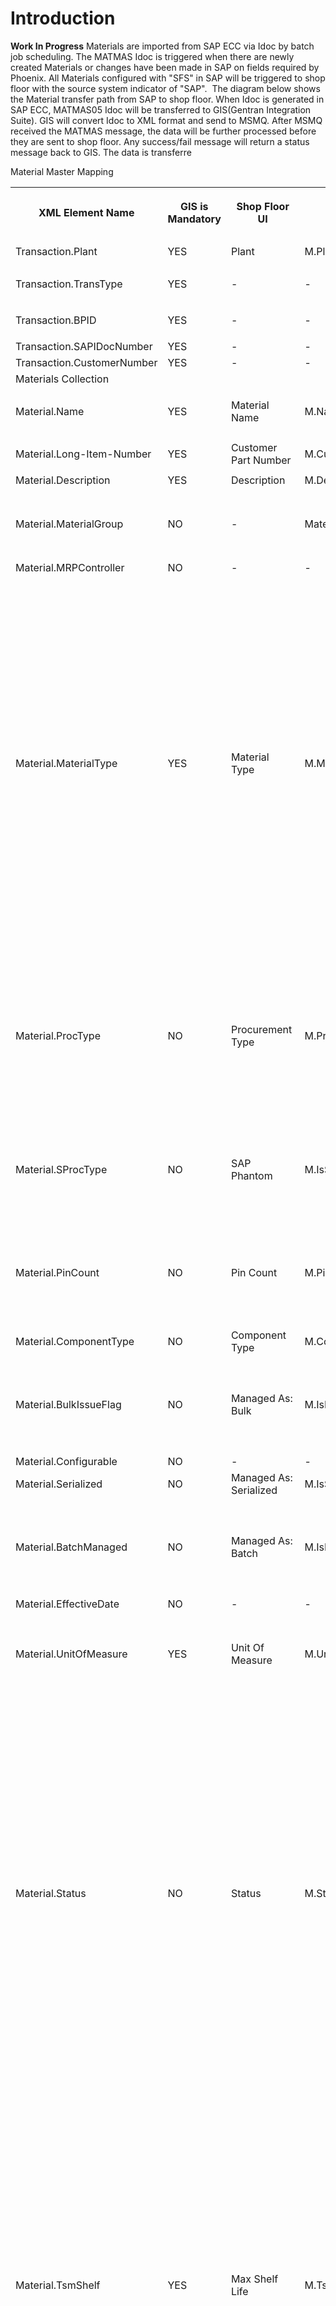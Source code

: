 # Introduction

**Work In Progress** 
Materials are imported from SAP ECC via Idoc by batch job scheduling. The MATMAS Idoc is triggered when there are newly created Materials or changes have been made in SAP on fields required by Phoenix. All Materials configured with "SFS" in SAP will be triggered to shop floor with the source system indicator of "SAP". 
The diagram below shows the Material transfer path from SAP to shop floor. When Idoc is generated in SAP ECC, MATMAS05 Idoc will be transferred to GIS(Gentran Integration Suite). GIS will convert Idoc to XML format and send to MSMQ. After MSMQ received the MATMAS message, the data will be further processed before they are sent to shop floor. Any success/fail message will return a status message back to GIS. The data is transferre



Material Master Mapping
<table className="confluenceTable">
  <tbody>
    <tr>
      <th className="confluenceTh">
        <p>XML Element Name</p>
      </th>
      <th className="confluenceTh">
        <p>GIS is Mandatory</p>
      </th>
      <th colSpan={1} className="confluenceTh">
        <p>Shop Floor UI</p>
      </th>
      <th colSpan={1} className="confluenceTh">
        <p>Shop Floor Database</p>
      </th>
      <th colSpan={1} className="confluenceTh">
        Mapping
      </th>
      <th colSpan={1} className="confluenceTh">
        Overwritten
      </th>
    </tr>
    <tr>
      <td className="confluenceTd">Transaction.Plant</td>
      <td className="confluenceTd">YES</td>
      <td colSpan={1} className="confluenceTd">
        Plant
      </td>
      <td colSpan={1} className="confluenceTd">
        M.PlantCode
      </td>
      <td colSpan={1} className="confluenceTd">
        <span>First time send from SAP (New) - Create. </span>
        <br />
        <span>Use as Primary Key to update existing Material</span>
      </td>
      <td colSpan={1} className="confluenceTd">
        NO
      </td>
    </tr>
    <tr>
      <td colSpan={1} className="confluenceTd">
        <p>Transaction.TransType</p>
      </td>
      <td colSpan={1} className="confluenceTd">
        YES
      </td>
      <td colSpan={1} className="confluenceTd">
        -
      </td>
      <td colSpan={1} className="confluenceTd">
        -
      </td>
      <td colSpan={1} className="confluenceTd">
        No Mapping. Value for this field "MatMas"
      </td>
      <td colSpan={1} className="confluenceTd">
        -
      </td>
    </tr>
    <tr>
      <td colSpan={1} className="confluenceTd">
        <p>Transaction.BPID</p>
      </td>
      <td colSpan={1} className="confluenceTd">
        <span>YES</span>
      </td>
      <td colSpan={1} className="confluenceTd">
        -
      </td>
      <td colSpan={1} className="confluenceTd">
        -
      </td>
      <td colSpan={1} className="confluenceTd">
        No Mapping. Used in Signaling Errors.
      </td>
      <td colSpan={1} className="confluenceTd">
        -
      </td>
    </tr>
    <tr>
      <td colSpan={1} className="confluenceTd">
        Transaction.SAPIDocNumber
      </td>
      <td colSpan={1} className="confluenceTd">
        <span>YES</span>
      </td>
      <td colSpan={1} className="confluenceTd">
        -
      </td>
      <td colSpan={1} className="confluenceTd">
        -
      </td>
      <td colSpan={1} className="confluenceTd">
        No Mapping. Used in Debugging
      </td>
      <td colSpan={1} className="confluenceTd">
        -
      </td>
    </tr>
    <tr>
      <td colSpan={1} className="confluenceTd">
        Transaction.CustomerNumber
      </td>
      <td colSpan={1} className="confluenceTd">
        YES
      </td>
      <td colSpan={1} className="confluenceTd">
        -
      </td>
      <td colSpan={1} className="confluenceTd">
        -
      </td>
      <td colSpan={1} className="confluenceTd">
        -
      </td>
      <td colSpan={1} className="confluenceTd">
        -
      </td>
    </tr>
    <tr>
      <td className="highlight confluenceTd" colSpan={6}>
        Materials Collection
      </td>
    </tr>
    <tr>
      <td colSpan={1} className="confluenceTd">
        Material.Name
      </td>
      <td colSpan={1} className="confluenceTd">
        <span>YES</span>
      </td>
      <td colSpan={1} className="confluenceTd">
        Material Name
      </td>
      <td colSpan={1} className="confluenceTd">
        M.Name
      </td>
      <td colSpan={1} className="confluenceTd">
        <p>
          First time send from SAP (New) - Create. <br />
          <span style={{ backgroundColor: "transparent", fontSize: "10.0pt" }}>
            Use as Primary Key to update existing Material
          </span>
        </p>
      </td>
      <td colSpan={1} className="confluenceTd">
        NO
      </td>
    </tr>
    <tr>
      <td colSpan={1} className="confluenceTd">
        <p>Material.Long-Item-Number</p>
      </td>
      <td colSpan={1} className="confluenceTd">
        <span>YES</span>
      </td>
      <td colSpan={1} className="confluenceTd">
        Customer Part Number
      </td>
      <td colSpan={1} className="confluenceTd">
        M.CustomerName
      </td>
      <td colSpan={1} className="confluenceTd">
        Direct Match
      </td>
      <td colSpan={1} className="confluenceTd">
        YES
      </td>
    </tr>
    <tr>
      <td colSpan={1} className="confluenceTd">
        Material.Description
      </td>
      <td colSpan={1} className="confluenceTd">
        <span>YES</span>
      </td>
      <td colSpan={1} className="confluenceTd">
        Description
      </td>
      <td colSpan={1} className="confluenceTd">
        M.Description
      </td>
      <td colSpan={1} className="confluenceTd">
        Direct Match
      </td>
      <td colSpan={1} className="confluenceTd">
        YES
      </td>
    </tr>
    <tr>
      <td colSpan={1} className="confluenceTd">
        Material.MaterialGroup
      </td>
      <td colSpan={1} className="confluenceTd">
        NO
      </td>
      <td colSpan={1} className="confluenceTd">
        -
      </td>
      <td colSpan={1} className="confluenceTd">
        MaterialGroup.MaterialGroupAlias
      </td>
      <td colSpan={1} className="confluenceTd">
        <p>Optional: Variant Code provide from SAP can be blank for JGP</p>
        <p>This field can be blank</p>
      </td>
      <td colSpan={1} className="confluenceTd">
        YES
      </td>
    </tr>
    <tr>
      <td colSpan={1} className="confluenceTd">
        <span>Material.MRPController</span>
      </td>
      <td colSpan={1} className="confluenceTd">
        <span>NO</span>
      </td>
      <td colSpan={1} className="confluenceTd">
        -
      </td>
      <td colSpan={1} className="confluenceTd">
        -
      </td>
      <td colSpan={1} className="confluenceTd">
        -
      </td>
      <td colSpan={1} className="confluenceTd">
        -
      </td>
    </tr>
    <tr>
      <td colSpan={1} className="confluenceTd">
        <span>Material.MaterialType</span>
      </td>
      <td colSpan={1} className="confluenceTd">
        <span>YES</span>
      </td>
      <td colSpan={1} className="confluenceTd">
        Material Type
      </td>
      <td colSpan={1} className="confluenceTd">
        M.MaterialType
      </td>
      <td colSpan={1} className="confluenceTd">
        <p>
          Shop Floor will only match these 7 types. Other types will put under
          "Others"
        </p>
        <div className="table-wrap">
          <table className="confluenceTable">
            <tbody>
              <tr>
                <td className="confluenceTd">
                  <p>FERT</p>
                </td>
                <td className="confluenceTd">
                  <p>Assemblies (FERT)</p>
                </td>
              </tr>
              <tr>
                <td className="confluenceTd">
                  <p>HALB</p>
                </td>
                <td className="confluenceTd">
                  <p>Sub-Assemblies (HALB)</p>
                </td>
              </tr>
              <tr>
                <td className="confluenceTd">
                  <p>ZROH</p>
                </td>
                <td className="confluenceTd">
                  <p>Components (ZROH)</p>
                </td>
              </tr>
              <tr>
                <td className="confluenceTd">
                  <p>ZPRP</p>
                </td>
                <td className="confluenceTd">
                  <p>Prep Parts (ZPRP)</p>
                </td>
              </tr>
              <tr>
                <td className="confluenceTd">
                  <p>ZRMA</p>
                </td>
                <td className="confluenceTd">
                  <p>RMA Parts (ZRMA)</p>
                </td>
              </tr>
              <tr>
                <td className="confluenceTd">
                  <p>ZVRP</p>
                </td>
                <td className="confluenceTd">
                  <p>Packaging Parts (ZVRP)</p>
                </td>
              </tr>
              <tr>
                <td className="confluenceTd">
                  <p>HIBE</p>
                </td>
                <td className="confluenceTd">
                  <p>MRO (HIBE)</p>
                </td>
              </tr>
              <tr>
                <td className="confluenceTd">
                  <p>Other material Type</p>
                </td>
                <td className="confluenceTd">
                  <p>Others</p>
                </td>
              </tr>
            </tbody>
          </table>
        </div>
      </td>
      <td colSpan={1} className="confluenceTd">
        YES
      </td>
    </tr>
    <tr>
      <td colSpan={1} className="confluenceTd">
        <span>Material.ProcType</span>
      </td>
      <td colSpan={1} className="confluenceTd">
        <span>NO</span>
      </td>
      <td colSpan={1} className="confluenceTd">
        Procurement Type
      </td>
      <td colSpan={1} className="confluenceTd">
        M.ProcType
      </td>
      <td colSpan={1} className="confluenceTd">
        <div className="table-wrap">
          <table className="confluenceTable">
            <tbody>
              <tr>
                <td className="confluenceTd">
                  <p>E</p>
                </td>
                <td className="confluenceTd">
                  <p>In House Production(Build)</p>
                </td>
              </tr>
              <tr>
                <td className="confluenceTd">
                  <p>F</p>
                </td>
                <td className="confluenceTd">
                  <p>External Procurement (Buy)</p>
                </td>
              </tr>
              <tr>
                <td className="confluenceTd">
                  <p>X</p>
                </td>
                <td className="confluenceTd">
                  <p>Both Procurement Types (Build/Buy)</p>
                </td>
              </tr>
              <tr>
                <td className="confluenceTd">
                  <p>
                    <blank />
                  </p>
                </td>
                <td className="confluenceTd">
                  <p>UNKNOWN</p>
                </td>
              </tr>
            </tbody>
          </table>
        </div>
      </td>
      <td colSpan={1} className="confluenceTd">
        YES
      </td>
    </tr>
    <tr>
      <td colSpan={1} className="confluenceTd">
        <span>Material.SProcType</span>
      </td>
      <td colSpan={1} className="confluenceTd">
        <span>NO</span>
      </td>
      <td colSpan={1} className="confluenceTd">
        SAP Phantom
      </td>
      <td colSpan={1} className="confluenceTd">
        M.IsSAPPhantom
      </td>
      <td colSpan={1} className="confluenceTd">
        <div className="table-wrap">
          <table className="confluenceTable">
            <tbody>
              <tr>
                <td className="confluenceTd">
                  <p>50</p>
                </td>
                <td className="confluenceTd">
                  <p>TRUE</p>
                </td>
              </tr>
              <tr>
                <td className="confluenceTd">
                  <p>Value other than 50</p>
                </td>
                <td className="confluenceTd">
                  <p>FALSE</p>
                </td>
              </tr>
            </tbody>
          </table>
        </div>
      </td>
      <td colSpan={1} className="confluenceTd">
        YES
      </td>
    </tr>
    <tr>
      <td colSpan={1} className="confluenceTd">
        <span>Material.PinCount</span>
      </td>
      <td colSpan={1} className="confluenceTd">
        <span>NO</span>
      </td>
      <td colSpan={1} className="confluenceTd">
        Pin Count
      </td>
      <td colSpan={1} className="confluenceTd">
        M.PinCount
      </td>
      <td colSpan={1} className="confluenceTd">
        <p>Direct Match.</p>
        <p>
          Default As "0" for{" "}
          <blank>
            , "0" During DPMO Calculation, system will have to convert to 1.
            <br />
            In GIS, Pin Count is converted to Integer. "divided by 1000". So
            Shop Floor will just need to direct get the value.
          </blank>
        </p>
      </td>
      <td colSpan={1} className="confluenceTd">
        YES
      </td>
    </tr>
    <tr>
      <td colSpan={1} className="confluenceTd">
        <span>Material.ComponentType</span>
      </td>
      <td colSpan={1} className="confluenceTd">
        <span>NO</span>
      </td>
      <td colSpan={1} className="confluenceTd">
        Component Type
      </td>
      <td colSpan={1} className="confluenceTd">
        M.ComponentType
      </td>
      <td colSpan={1} className="confluenceTd">
        Direct Match
      </td>
      <td colSpan={1} className="confluenceTd">
        YES
      </td>
    </tr>
    <tr>
      <td colSpan={1} className="confluenceTd">
        <span>Material.BulkIssueFlag</span>
      </td>
      <td colSpan={1} className="confluenceTd">
        <span>NO</span>
      </td>
      <td colSpan={1} className="confluenceTd">
        Managed As: Bulk
      </td>
      <td colSpan={1} className="confluenceTd">
        M.IsBulkIssue
      </td>
      <td colSpan={1} className="confluenceTd">
        <div className="table-wrap">
          <table className="confluenceTable">
            <tbody>
              <tr>
                <td className="confluenceTd">
                  <p>X</p>
                </td>
                <td className="confluenceTd">
                  <p>TRUE</p>
                </td>
              </tr>
              <tr>
                <td className="confluenceTd">
                  <p>
                    <blank />
                  </p>
                </td>
                <td className="confluenceTd">
                  <p>FALSE</p>
                </td>
              </tr>
            </tbody>
          </table>
        </div>
      </td>
      <td colSpan={1} className="confluenceTd">
        YES
      </td>
    </tr>
    <tr>
      <td colSpan={1} className="confluenceTd">
        <span>Material.Configurable</span>
      </td>
      <td colSpan={1} className="confluenceTd">
        <span>NO</span>
      </td>
      <td colSpan={1} className="confluenceTd">
        -
      </td>
      <td colSpan={1} className="confluenceTd">
        -
      </td>
      <td colSpan={1} className="confluenceTd">
        &nbsp;
      </td>
      <td colSpan={1} className="confluenceTd">
        &nbsp;
      </td>
    </tr>
    <tr>
      <td colSpan={1} className="confluenceTd">
        Material.Serialized
      </td>
      <td colSpan={1} className="confluenceTd">
        <span>NO</span>
      </td>
      <td colSpan={1} className="confluenceTd">
        Managed As: Serialized
      </td>
      <td colSpan={1} className="confluenceTd">
        M.IsSerialized
      </td>
      <td colSpan={1} className="confluenceTd">
        SerialNumberProfile= ZNIN or blank =&gt; Non Serialized (Blank) Else
        =&gt; Serialized (X)
      </td>
      <td colSpan={1} className="confluenceTd">
        YES
      </td>
    </tr>
    <tr>
      <td colSpan={1} className="confluenceTd">
        <span>Material.</span>BatchManaged
      </td>
      <td colSpan={1} className="confluenceTd">
        <span>NO</span>
      </td>
      <td colSpan={1} className="confluenceTd">
        Managed As: Batch
      </td>
      <td colSpan={1} className="confluenceTd">
        M.IsBatchManaged
      </td>
      <td colSpan={1} className="confluenceTd">
        <div className="table-wrap">
          <table className="confluenceTable">
            <tbody>
              <tr>
                <td className="confluenceTd">
                  <p>X</p>
                </td>
                <td className="confluenceTd">
                  <p>TRUE</p>
                </td>
              </tr>
              <tr>
                <td className="confluenceTd">
                  <p>
                    <blank />
                  </p>
                </td>
                <td className="confluenceTd">
                  <p>FALSE</p>
                </td>
              </tr>
            </tbody>
          </table>
        </div>
      </td>
      <td colSpan={1} className="confluenceTd">
        YES
      </td>
    </tr>
    <tr>
      <td colSpan={1} className="confluenceTd">
        <span>Material.</span>EffectiveDate
      </td>
      <td colSpan={1} className="confluenceTd">
        <span>NO</span>
      </td>
      <td colSpan={1} className="confluenceTd">
        -
      </td>
      <td colSpan={1} className="confluenceTd">
        -
      </td>
      <td colSpan={1} className="confluenceTd">
        -
      </td>
      <td colSpan={1} className="confluenceTd">
        -
      </td>
    </tr>
    <tr>
      <td colSpan={1} className="confluenceTd">
        <span>Material.</span>UnitOfMeasure
      </td>
      <td colSpan={1} className="confluenceTd">
        <span>YES</span>
      </td>
      <td colSpan={1} className="confluenceTd">
        Unit Of Measure
      </td>
      <td colSpan={1} className="confluenceTd">
        M.UnitOfMeasure
      </td>
      <td colSpan={1} className="confluenceTd">
        <p>
          Link UOM with UOMs.ID in Shop Floor. Store UOMID at
          Material.UnitofMeasure
        </p>
        <p>If UOM does not exist in UOM Table. Move to Error Folder</p>
      </td>
      <td colSpan={1} className="confluenceTd">
        YES
      </td>
    </tr>
    <tr>
      <td colSpan={1} className="confluenceTd">
        <span>Material.</span>Status
      </td>
      <td colSpan={1} className="confluenceTd">
        <span>NO</span>
      </td>
      <td colSpan={1} className="confluenceTd">
        Status
      </td>
      <td colSpan={1} className="confluenceTd">
        M.Status
      </td>
      <td colSpan={1} className="confluenceTd">
        <p>
          Shop Floor will receive the status with the condition below (New
          Material):
        </p>
        <p>• Material Type FERT / HALB, status receive as "New"</p>
        <p>
          • Other than FERT / HALB, status receive as "Active" for the first
          time
        </p>
        <p>
          - If the Phoenix Material Type is NULL, status receive as "NEW", if
          not, set it as "Active" for material type other than "FERT/HALB"
        </p>
        <div className="table-wrap">
          <table className="confluenceTable">
            <tbody>
              <tr>
                <td className="confluenceTd">
                  <p>
                    <blank />
                  </p>
                </td>
                <td className="confluenceTd">
                  <p>New OR Active</p>
                </td>
              </tr>
              <tr>
                <td className="confluenceTd">
                  <p>EC</p>
                </td>
                <td className="confluenceTd">
                  <p>New</p>
                </td>
              </tr>
              <tr>
                <td className="confluenceTd">
                  <p>E9</p>
                </td>
                <td className="confluenceTd">
                  <p>Inactive</p>
                </td>
              </tr>
              <tr>
                <td className="confluenceTd">
                  <p>EO</p>
                </td>
                <td className="confluenceTd">
                  <p>Inactive</p>
                </td>
              </tr>
              <tr>
                <td className="confluenceTd">
                  <p>01</p>
                </td>
                <td className="confluenceTd">
                  <p>Hold</p>
                </td>
              </tr>
              <tr>
                <td className="confluenceTd">
                  <p>02</p>
                </td>
                <td className="confluenceTd">
                  <p>Hold</p>
                </td>
              </tr>
            </tbody>
          </table>
        </div>
      </td>
      <td colSpan={1} className="confluenceTd">
        <p>
          <span style={{ backgroundColor: "transparent", fontSize: "10.0pt" }}>
            YES except:
          </span>
        </p>
        <p>
          <span style={{ backgroundColor: "transparent", fontSize: "10.0pt" }}>
            • Shop Floor Status = Hold
          </span>
        </p>
        <p>
          <span style={{ backgroundColor: "transparent", fontSize: "10.0pt" }}>
            • Shop Floor Status = Inactive
          </span>
        </p>
        <p>
          <span style={{ backgroundColor: "transparent", fontSize: "10.0pt" }}>
            • Shop Floor Status &lt;&gt; “New” if SAP Status = “New
          </span>
        </p>
      </td>
    </tr>
    <tr>
      <td colSpan={1} className="confluenceTd">
        <span>Material.</span>TsmShelf
      </td>
      <td colSpan={1} className="confluenceTd">
        <span>YES</span>
      </td>
      <td colSpan={1} className="confluenceTd">
        Max Shelf Life
      </td>
      <td colSpan={1} className="confluenceTd">
        M.TsmShelf
      </td>
      <td colSpan={1} className="confluenceTd">
        <p>
          If Moisuture Classification is available and min shelf life is empty,
          Update TsmShelf = "999999999", TsmShelfUnit = "YEARS"
        </p>
        <div className="table-wrap">
          <table className="confluenceTable">
            <tbody>
              <tr>
                <td className="confluenceTd">
                  <p>Shelf Life</p>
                </td>
                <td className="confluenceTd">
                  <p>Floor Life</p>
                </td>
                <td className="confluenceTd">
                  <p>IsTSM</p>
                </td>
                <td className="confluenceTd">
                  <p>Shelf Life Value</p>
                </td>
                <td className="confluenceTd">
                  <p>Floor Life Value</p>
                </td>
              </tr>
              <tr>
                <td className="confluenceTd">
                  <p>YES</p>
                </td>
                <td className="confluenceTd">
                  <p>YES</p>
                </td>
                <td className="confluenceTd">
                  <p>YES</p>
                </td>
                <td className="confluenceTd">
                  <p>Get Value</p>
                </td>
                <td className="confluenceTd">
                  <p>Get Value</p>
                </td>
              </tr>
              <tr>
                <td className="confluenceTd">
                  <p>NO</p>
                </td>
                <td className="confluenceTd">
                  <p>YES</p>
                </td>
                <td className="confluenceTd">
                  <p>YES</p>
                </td>
                <td className="confluenceTd">
                  <p>999999999 YEARS</p>
                </td>
                <td className="confluenceTd">
                  <p>Get Value</p>
                </td>
              </tr>
              <tr>
                <td className="confluenceTd">
                  <p>YES</p>
                </td>
                <td className="confluenceTd">
                  <p>NO&nbsp;</p>
                </td>
                <td className="confluenceTd">
                  <p>YES</p>
                </td>
                <td className="confluenceTd">
                  <p>Get Value</p>
                </td>
                <td className="confluenceTd">
                  <p>"M1"</p>
                </td>
              </tr>
              <tr>
                <td className="confluenceTd">
                  <p>NO</p>
                </td>
                <td className="confluenceTd">
                  <p>NO&nbsp;</p>
                </td>
                <td className="confluenceTd">
                  <p>NO</p>
                </td>
                <td className="confluenceTd">
                  <p>-</p>
                </td>
                <td className="confluenceTd">
                  <p>-</p>
                </td>
              </tr>
              <tr>
                <td className="confluenceTd">
                  <p>YES</p>
                </td>
                <td className="confluenceTd">
                  <p>INVALID</p>
                </td>
                <td className="confluenceTd">
                  <p>YES</p>
                </td>
                <td className="confluenceTd">
                  <p>Get Value</p>
                </td>
                <td className="confluenceTd">
                  <p>"M6"</p>
                </td>
              </tr>
              <tr>
                <td className="confluenceTd">
                  <p>NO</p>
                </td>
                <td className="confluenceTd">
                  <p>INVALID</p>
                </td>
                <td className="confluenceTd">
                  <p>YES</p>
                </td>
                <td className="confluenceTd">
                  <p>999999999 YEARS</p>
                </td>
                <td className="confluenceTd">
                  <p>"M6"</p>
                </td>
              </tr>
            </tbody>
          </table>
        </div>
      </td>
      <td colSpan={1} className="confluenceTd">
        YES
      </td>
    </tr>
    <tr>
      <td colSpan={1} className="confluenceTd">
        <span>Material.</span>TsmShelfUnit
      </td>
      <td colSpan={1} className="confluenceTd">
        <span>NO</span>
      </td>
      <td colSpan={1} className="confluenceTd">
        Max Shelf Life
      </td>
      <td colSpan={1} className="confluenceTd">
        M.TsmShelfUnit
      </td>
      <td colSpan={1} className="confluenceTd">
        <div className="table-wrap">
          <table className="confluenceTable">
            <tbody>
              <tr>
                <td className="confluenceTd">
                  <p>
                    <blank />
                  </p>
                </td>
                <td className="confluenceTd">
                  <p>Days (1)</p>
                </td>
              </tr>
              <tr>
                <td className="confluenceTd">
                  <p>D &nbsp;</p>
                </td>
                <td className="confluenceTd">
                  <p>Days (1)</p>
                </td>
              </tr>
              <tr>
                <td className="confluenceTd">
                  <p>M</p>
                </td>
                <td className="confluenceTd">
                  <p>Months (2)</p>
                </td>
              </tr>
              <tr>
                <td className="confluenceTd">
                  <p>Y</p>
                </td>
                <td className="confluenceTd">
                  <p>Years (3)</p>
                </td>
              </tr>
              <tr>
                <td className="confluenceTd">
                  <p>W</p>
                </td>
                <td className="confluenceTd">
                  <p>Weeks (4)</p>
                </td>
              </tr>
            </tbody>
          </table>
        </div>
      </td>
      <td colSpan={1} className="confluenceTd">
        YES
      </td>
    </tr>
    <tr>
      <td colSpan={1} className="confluenceTd">
        <span>Material.</span>TsmFloorLife
      </td>
      <td colSpan={1} className="confluenceTd">
        <span>NO</span>
      </td>
      <td colSpan={1} className="confluenceTd">
        Moisture Classification
      </td>
      <td colSpan={1} className="confluenceTd">
        M.MoisutureClassificationID
      </td>
      <td colSpan={1} className="confluenceTd">
        First 4 characters is use to determine QM Control Key. If Qm Control Key
        = "0010", is refer to Floor Life (LF/Moisture Sensitive/ESD/CofC wInv
        Blk).&nbsp;
        <br />
        System shall only calculate the data when QM Control Key = "0010". No
        action done for other values. (No Update)
        <br />
        System shall based on the Certification Type (e.g. M1 / M2C) refer to
        Moisture Classification table to get the&nbsp; Acceptable Exposure Time
        (Days) and then convert to the Data Format (Default
        Materials.TsmFloorUnit = "Hours")
        <br />
        If the Certification Type is not match with the moisture classification,
        Skip Material and move to error folder.- If shelf Life available,
        Moisture Classification is empty, default Moisture Classification as
        "M1' If Mismatch = default to "M6"
      </td>
      <td colSpan={1} className="confluenceTd">
        YES
      </td>
    </tr>
    <tr>
      <td colSpan={1} className="confluenceTd">
        <span>Material.</span>SAPMaterialGroup
      </td>
      <td colSpan={1} className="confluenceTd">
        <span>NO</span>
      </td>
      <td colSpan={1} className="confluenceTd">
        Material Group
      </td>
      <td colSpan={1} className="confluenceTd">
        <p>M.MaterialGroup</p>
        <p>MaterialGroup.MaterialGroup</p>
      </td>
      <td colSpan={1} className="confluenceTd">
        Direct Match. Material Group must exist in MaterialGroups table. Else
        Error
      </td>
      <td colSpan={1} className="confluenceTd">
        YES
      </td>
    </tr>
    <tr>
      <td className="highlight confluenceTd" colSpan={1}>
        <span style={{ color: "rgb(0,51,102)" }}>
          Additional Attributes Collection
        </span>
      </td>
      <td className="highlight confluenceTd" colSpan={1}>
        &nbsp;
      </td>
      <td className="highlight confluenceTd" colSpan={1}>
        &nbsp;
      </td>
      <td className="highlight confluenceTd" colSpan={1}>
        &nbsp;
      </td>
      <td className="highlight confluenceTd" colSpan={1}>
        &nbsp;
      </td>
      <td className="highlight confluenceTd" colSpan={1}>
        &nbsp;
      </td>
    </tr>
    <tr>
      <td colSpan={1} className="confluenceTd">
        <span style={{ color: "rgb(0,0,0)" }}>Attribute.Name</span>
      </td>
      <td colSpan={1} className="confluenceTd">
        NO
      </td>
      <td colSpan={1} className="confluenceTd">
        Custom Data
      </td>
      <td colSpan={1} className="confluenceTd">
        <span style={{ color: "rgb(0,0,0)" }}>CustomDatas.CustomDataName</span>
      </td>
      <td colSpan={1} className="confluenceTd">
        Make sure to insert to CustomDatas table whenever there's a Name that
        doesn't exist based on a match using CustomDataCategory = 4 and
        CustomDataName = Name
      </td>
      <td colSpan={1} className="confluenceTd">
        YES
      </td>
    </tr>
    <tr>
      <td colSpan={1} className="confluenceTd">
        <span style={{ color: "rgb(0,0,0)" }}>Attribute.Value</span>
      </td>
      <td colSpan={1} className="confluenceTd">
        NO
      </td>
      <td colSpan={1} className="confluenceTd">
        Custom Data Value
      </td>
      <td colSpan={1} className="confluenceTd">
        <span style={{ color: "rgb(0,0,0)" }}>MaterialCustomDatas.Value</span>
      </td>
      <td colSpan={1} className="confluenceTd">
        Do an insert and update. Make sure to insert CustomDatas record if it
        does not exist.
      </td>
      <td colSpan={1} className="confluenceTd">
        YES
      </td>
    </tr>
    <tr>
      <td colSpan={1} className="confluenceTd">
        <span style={{ color: "rgb(0,0,0)" }}>Attribute.Plant</span>
      </td>
      <td colSpan={1} className="confluenceTd">
        NO
      </td>
      <td colSpan={1} className="confluenceTd">
        -
      </td>
      <td colSpan={1} className="confluenceTd">
        -
      </td>
      <td colSpan={1} className="confluenceTd">
        -
      </td>
      <td colSpan={1} className="confluenceTd">
        &nbsp;
      </td>
    </tr>
  </tbody>
</table>



Material.Long_Item_Number
YESCustomer Part NumberM.CustomerNameDirect MatchYESMaterial.DescriptionYESDescriptionM.DescriptionDirect MatchYESMaterial.MaterialGroupNO-MaterialGroup.MaterialGroupAliasOptional: Variant Code provide from SAP can be blank for JGP
This field can be blank
YESMaterial.MRPControllerNO----Material.MaterialTypeYESMaterial TypeM.MaterialTypeShop Floor will only match these 7 types. Other types will put under "Others"
<table className="confluenceTable">
  <tbody>
    <tr>
      <td className="confluenceTd">
        <p>FERT</p>
      </td>
      <td className="confluenceTd">
        <p>Assemblies (FERT)</p>
      </td>
    </tr>
    <tr>
      <td className="confluenceTd">
        <p>HALB</p>
      </td>
      <td className="confluenceTd">
        <p>Sub-Assemblies (HALB)</p>
      </td>
    </tr>
    <tr>
      <td className="confluenceTd">
        <p>ZROH</p>
      </td>
      <td className="confluenceTd">
        <p>Components (ZROH)</p>
      </td>
    </tr>
    <tr>
      <td className="confluenceTd">
        <p>ZPRP</p>
      </td>
      <td className="confluenceTd">
        <p>Prep Parts (ZPRP)</p>
      </td>
    </tr>
    <tr>
      <td className="confluenceTd">
        <p>ZRMA</p>
      </td>
      <td className="confluenceTd">
        <p>RMA Parts (ZRMA)</p>
      </td>
    </tr>
    <tr>
      <td className="confluenceTd">
        <p>ZVRP</p>
      </td>
      <td className="confluenceTd">
        <p>Packaging Parts (ZVRP)</p>
      </td>
    </tr>
    <tr>
      <td className="confluenceTd">
        <p>HIBE</p>
      </td>
      <td className="confluenceTd">
        <p>MRO (HIBE)</p>
      </td>
    </tr>
    <tr>
      <td className="confluenceTd">
        <p>Other material Type</p>
      </td>
      <td className="confluenceTd">
        <p>Others</p>
      </td>
    </tr>
  </tbody>
</table>

YES
Material.ProcTypeNOProcurement TypeM.ProcType
<table className="confluenceTable">
  <tbody>
    <tr>
      <td className="confluenceTd">
        <p>E</p>
      </td>
      <td className="confluenceTd">
        <p>In House Production(Build)</p>
      </td>
    </tr>
    <tr>
      <td className="confluenceTd">
        <p>F</p>
      </td>
      <td className="confluenceTd">
        <p>External Procurement (Buy)</p>
      </td>
    </tr>
    <tr>
      <td className="confluenceTd">
        <p>X</p>
      </td>
      <td className="confluenceTd">
        <p>Both Procurement Types (Build/Buy)</p>
      </td>
    </tr>
    <tr>
      <td className="confluenceTd">
        <p>
          <blank />
        </p>
      </td>
      <td className="confluenceTd">
        <p>UNKNOWN</p>
      </td>
    </tr>
  </tbody>
</table>

YES
Material.SProcTypeNOSAP PhantomM.IsSAPPhantom
<table className="confluenceTable">
  <tbody>
    <tr>
      <td className="confluenceTd">
        <p>50</p>
      </td>
      <td className="confluenceTd">
        <p>TRUE</p>
      </td>
    </tr>
    <tr>
      <td className="confluenceTd">
        <p>Value other than 50</p>
      </td>
      <td className="confluenceTd">
        <p>FALSE</p>
      </td>
    </tr>
  </tbody>
</table>

YES
Material.PinCountNOPin CountM.PinCountDirect Match.
Default As "0" for "blank", "0" During DPMO Calculation, system will have to convert to 1.

In GIS, Pin Count is converted to Integer. "divided by 1000". So Shop Floor will just need to direct get the value.YESMaterial.ComponentTypeNOComponent TypeM.ComponentTypeDirect MatchYESMaterial.BulkIssueFlagNOManaged As: BulkM.IsBulkIssue
<table className="confluenceTable">
  <tbody>
    <tr>
      <td className="confluenceTd">
        <p>X</p>
      </td>
      <td className="confluenceTd">
        <p>TRUE</p>
      </td>
    </tr>
    <tr>
      <td className="confluenceTd">
        <p>
          <blank />
        </p>
      </td>
      <td className="confluenceTd">
        <p>FALSE</p>
      </td>
    </tr>
  </tbody>
</table>

YES
Material.ConfigurableNO--Material.SerializedNOManaged As: SerializedM.IsSerializedSerialNumberProfile= ZNIN or blank =" Non Serialized (Blank) Else =" Serialized (X)YESMaterial.BatchManagedNOManaged As: BatchM.IsBatchManaged
<table className="confluenceTable">
  <tbody>
    <tr>
      <td className="confluenceTd">
        <p>X</p>
      </td>
      <td className="confluenceTd">
        <p>TRUE</p>
      </td>
    </tr>
    <tr>
      <td className="confluenceTd">
        <p>
          <blank />
        </p>
      </td>
      <td className="confluenceTd">
        <p>FALSE</p>
      </td>
    </tr>
  </tbody>
</table>

YES
Material.EffectiveDateNO----Material.UnitOfMeasureYESUnit Of MeasureM.UnitOfMeasureLink UOM with UOMs.ID in Shop Floor. Store UOMID at Material.UnitofMeasure
If UOM does not exist in UOM Table. Move to Error Folder
YESMaterial.StatusNOStatusM.StatusShop Floor will receive the status with the condition below (New Material):
• Material Type FERT / HALB, status receive as "New"
• Other than FERT / HALB, status receive as "Active" for the first time
- If the Phoenix Material Type is NULL, status receive as "NEW", if not, set it as "Active" for material type other than "FERT/HALB"
<table className="confluenceTable">
  <tbody>
    <tr>
      <td className="confluenceTd">
        <p>
          <blank />
        </p>
      </td>
      <td className="confluenceTd">
        <p>New OR Active</p>
      </td>
    </tr>
    <tr>
      <td className="confluenceTd">
        <p>EC</p>
      </td>
      <td className="confluenceTd">
        <p>New</p>
      </td>
    </tr>
    <tr>
      <td className="confluenceTd">
        <p>E9</p>
      </td>
      <td className="confluenceTd">
        <p>Inactive</p>
      </td>
    </tr>
    <tr>
      <td className="confluenceTd">
        <p>EO</p>
      </td>
      <td className="confluenceTd">
        <p>Inactive</p>
      </td>
    </tr>
    <tr>
      <td className="confluenceTd">
        <p>01</p>
      </td>
      <td className="confluenceTd">
        <p>Hold</p>
      </td>
    </tr>
    <tr>
      <td className="confluenceTd">
        <p>02</p>
      </td>
      <td className="confluenceTd">
        <p>Hold</p>
      </td>
    </tr>
  </tbody>
</table>

YES except:
• Shop Floor Status = Hold
• Shop Floor Status = Inactive
• Shop Floor Status "" “New” if SAP Status = “New
Material.TsmShelfYESMax Shelf LifeM.TsmShelfIf Moisuture Classification is available and min shelf life is empty, Update TsmShelf = "999999999", TsmShelfUnit = "YEARS"
<table className="confluenceTable">
  <tbody>
    <tr>
      <td className="confluenceTd">
        <p>Shelf Life</p>
      </td>
      <td className="confluenceTd">
        <p>Floor Life</p>
      </td>
      <td className="confluenceTd">
        <p>IsTSM</p>
      </td>
      <td className="confluenceTd">
        <p>Shelf Life Value</p>
      </td>
      <td className="confluenceTd">
        <p>Floor Life Value</p>
      </td>
    </tr>
    <tr>
      <td className="confluenceTd">
        <p>YES</p>
      </td>
      <td className="confluenceTd">
        <p>YES</p>
      </td>
      <td className="confluenceTd">
        <p>YES</p>
      </td>
      <td className="confluenceTd">
        <p>Get Value</p>
      </td>
      <td className="confluenceTd">
        <p>Get Value</p>
      </td>
    </tr>
    <tr>
      <td className="confluenceTd">
        <p>NO</p>
      </td>
      <td className="confluenceTd">
        <p>YES</p>
      </td>
      <td className="confluenceTd">
        <p>YES</p>
      </td>
      <td className="confluenceTd">
        <p>999999999 YEARS</p>
      </td>
      <td className="confluenceTd">
        <p>Get Value</p>
      </td>
    </tr>
    <tr>
      <td className="confluenceTd">
        <p>YES</p>
      </td>
      <td className="confluenceTd">
        <p>NO&nbsp;</p>
      </td>
      <td className="confluenceTd">
        <p>YES</p>
      </td>
      <td className="confluenceTd">
        <p>Get Value</p>
      </td>
      <td className="confluenceTd">
        <p>"M1"</p>
      </td>
    </tr>
    <tr>
      <td className="confluenceTd">
        <p>NO</p>
      </td>
      <td className="confluenceTd">
        <p>NO&nbsp;</p>
      </td>
      <td className="confluenceTd">
        <p>NO</p>
      </td>
      <td className="confluenceTd">
        <p>-</p>
      </td>
      <td className="confluenceTd">
        <p>-</p>
      </td>
    </tr>
    <tr>
      <td className="confluenceTd">
        <p>YES</p>
      </td>
      <td className="confluenceTd">
        <p>INVALID</p>
      </td>
      <td className="confluenceTd">
        <p>YES</p>
      </td>
      <td className="confluenceTd">
        <p>Get Value</p>
      </td>
      <td className="confluenceTd">
        <p>"M6"</p>
      </td>
    </tr>
    <tr>
      <td className="confluenceTd">
        <p>NO</p>
      </td>
      <td className="confluenceTd">
        <p>INVALID</p>
      </td>
      <td className="confluenceTd">
        <p>YES</p>
      </td>
      <td className="confluenceTd">
        <p>999999999 YEARS</p>
      </td>
      <td className="confluenceTd">
        <p>"M6"</p>
      </td>
    </tr>
  </tbody>
</table>

Material.
TsmShelfUnitNOMax Shelf LifeM.TsmShelfUnit
<table className="confluenceTable">
  <tbody>
    <tr>
      <td className="confluenceTd">
        <p>
          <blank />
        </p>
      </td>
      <td className="confluenceTd">
        <p>Days (1)</p>
      </td>
    </tr>
    <tr>
      <td className="confluenceTd">
        <p>D &nbsp;</p>
      </td>
      <td className="confluenceTd">
        <p>Days (1)</p>
      </td>
    </tr>
    <tr>
      <td className="confluenceTd">
        <p>M</p>
      </td>
      <td className="confluenceTd">
        <p>Months (2)</p>
      </td>
    </tr>
    <tr>
      <td className="confluenceTd">
        <p>Y</p>
      </td>
      <td className="confluenceTd">
        <p>Years (3)</p>
      </td>
    </tr>
    <tr>
      <td className="confluenceTd">
        <p>W</p>
      </td>
      <td className="confluenceTd">
        <p>Weeks (4)</p>
      </td>
    </tr>
  </tbody>
</table>

YES
Material.TsmFloorLifeNOMoisture ClassificationM.MoisutureClassificationIDFirst 4 characters is use to determine QM Control Key. If Qm Control Key = "0010", is refer to Floor Life (LF/Moisture Sensitive/ESD/CofC wInv Blk). 
System shall only calculate the data when QM Control Key = "0010". No action done for other values. (No Update)
System shall based on the Certification Type (e.g. M1 / M2C) refer to Moisture Classification table to get the  Acceptable Exposure Time (Days) and then convert to the Data Format (Default Materials.TsmFloorUnit = "Hours")
If the Certification Type is not match with the moisture classification, Skip Material and move to error folder.- If shelf Life available, Moisture Classification is empty, default Moisture Classification as "M1' If Mismatch = default to "M6"YESMaterial.SAPMaterialGroupNOMaterial GroupM.MaterialGroup
MaterialGroup.MaterialGroup
Direct Match. Material Group must exist in MaterialGroups table. Else ErrorYESAdditional Attributes Collection
Attribute.Name
NOCustom DataCustomDatas.CustomDataName
Make sure to insert to CustomDatas table whenever there's a Name that doesn't exist based on a match using CustomDataCategory = 4 and CustomDataName = NameYESAttribute.Value
NOCustom Data ValueMaterialCustomDatas.Value
Do an insert and update. Make sure to insert CustomDatas record if it does not exist.YESAttribute.Plant
NO---



### Mapping for Phoenix Material Type


<table className="confluenceTable">
  <tbody>
    <tr>
      <td className="highlight confluenceTd">SAP Material Type</td>
      <td className="highlight confluenceTd">
        <p>Procurement Type</p>
      </td>
      <td className="highlight confluenceTd">
        <p>Managed As</p>
      </td>
      <td className="highlight confluenceTd">
        <p>Phoenix Material Type</p>
      </td>
    </tr>
    <tr>
      <td className="confluenceTd">
        <p>Assembly</p>
      </td>
      <td className="confluenceTd">
        <p>In House</p>
      </td>
      <td className="confluenceTd">
        <p>
          <any />
        </p>
      </td>
      <td className="confluenceTd">
        <p>WIP</p>
      </td>
    </tr>
    <tr>
      <td className="confluenceTd">
        <p>Assembly</p>
      </td>
      <td className="confluenceTd">
        <p>External</p>
      </td>
      <td className="confluenceTd">
        <p>
          <any />
        </p>
      </td>
      <td className="confluenceTd">
        <p>Serialized Material</p>
      </td>
    </tr>
    <tr>
      <td className="confluenceTd">
        <p>Assembly</p>
      </td>
      <td className="confluenceTd">
        <p>Both</p>
      </td>
      <td className="confluenceTd">
        <p>Serialized</p>
      </td>
      <td className="confluenceTd">
        <p>WIP</p>
      </td>
    </tr>
    <tr>
      <td className="confluenceTd">
        <p>Assembly</p>
      </td>
      <td className="confluenceTd">
        <p>Both</p>
      </td>
      <td className="confluenceTd">
        <p>Not Serialized</p>
      </td>
      <td className="confluenceTd">
        <p>Unserialized Material</p>
      </td>
    </tr>
    <tr>
      <td className="confluenceTd">
        <p>Assembly</p>
      </td>
      <td className="confluenceTd">
        <p>Unknown</p>
      </td>
      <td className="confluenceTd">
        <p>
          <any />
        </p>
      </td>
      <td className="confluenceTd">
        <p>WIP</p>
      </td>
    </tr>
    <tr>
      <td className="confluenceTd">
        <p>Sub-Assembly</p>
      </td>
      <td className="confluenceTd">
        <p>In House</p>
      </td>
      <td className="confluenceTd">
        <p>
          <any />
        </p>
      </td>
      <td className="confluenceTd">
        <p>WIP</p>
      </td>
    </tr>
    <tr>
      <td className="confluenceTd">
        <p>Sub-Assembly</p>
      </td>
      <td className="confluenceTd">
        <p>External</p>
      </td>
      <td className="confluenceTd">
        <p>
          <any />
        </p>
      </td>
      <td className="confluenceTd">
        <p>Serialized Material</p>
      </td>
    </tr>
    <tr>
      <td className="confluenceTd">
        <p>Sub-Assembly</p>
      </td>
      <td className="confluenceTd">
        <p>Both</p>
      </td>
      <td className="confluenceTd">
        <p>Serialized</p>
      </td>
      <td className="confluenceTd">
        <p>WIP</p>
      </td>
    </tr>
    <tr>
      <td className="confluenceTd">
        <p>Sub-Assembly</p>
      </td>
      <td className="confluenceTd">
        <p>Both</p>
      </td>
      <td className="confluenceTd">
        <p>Not Serialized</p>
      </td>
      <td className="confluenceTd">
        <p>Unserialized Material</p>
      </td>
    </tr>
    <tr>
      <td className="confluenceTd">
        <p>Sub-Assembly</p>
      </td>
      <td className="confluenceTd">
        <p>Unknown</p>
      </td>
      <td className="confluenceTd">
        <p>
          <any />
        </p>
      </td>
      <td className="confluenceTd">
        <p>WIP</p>
      </td>
    </tr>
    <tr>
      <td className="confluenceTd">
        <p>Component</p>
      </td>
      <td className="confluenceTd">
        <p>
          <any />
        </p>
      </td>
      <td className="confluenceTd">
        <p>Serialized</p>
      </td>
      <td className="confluenceTd">
        <p>Serialized Material</p>
      </td>
    </tr>
    <tr>
      <td className="confluenceTd">
        <p>Component</p>
      </td>
      <td className="confluenceTd">
        <p>
          <any />
        </p>
      </td>
      <td className="confluenceTd">
        <p>Batch</p>
      </td>
      <td className="confluenceTd">
        <p>Inventory ID</p>
      </td>
    </tr>
    <tr>
      <td className="confluenceTd">
        <p>Component</p>
      </td>
      <td className="confluenceTd">
        <p>
          <any />
        </p>
      </td>
      <td className="confluenceTd">
        <p>Batch &amp; Bulk</p>
      </td>
      <td className="confluenceTd">
        <p>Inventory ID</p>
      </td>
    </tr>
    <tr>
      <td className="confluenceTd">
        <p>Component</p>
      </td>
      <td className="confluenceTd">
        <p>
          <any />
        </p>
      </td>
      <td className="confluenceTd">
        <p>Bulk</p>
      </td>
      <td className="confluenceTd">
        <p>Unserialized Material</p>
      </td>
    </tr>
    <tr>
      <td className="confluenceTd">
        <p>Component</p>
      </td>
      <td className="confluenceTd">
        <p>
          <any />
        </p>
      </td>
      <td className="confluenceTd">
        <p>Not Serialized &amp; Batch &amp; Bulk</p>
      </td>
      <td className="confluenceTd">
        <p>Unserialized Material</p>
      </td>
    </tr>
    <tr>
      <td className="confluenceTd">
        <p>Prep Parts</p>
      </td>
      <td className="confluenceTd">
        <p>
          <any />
        </p>
      </td>
      <td className="confluenceTd">
        <p>Serialized</p>
      </td>
      <td className="confluenceTd">
        <p>Serialized Material</p>
      </td>
    </tr>
    <tr>
      <td className="confluenceTd">
        <p>Prep Parts</p>
      </td>
      <td className="confluenceTd">
        <p>
          <any />
        </p>
      </td>
      <td className="confluenceTd">
        <p>Batch</p>
      </td>
      <td className="confluenceTd">
        <p>Inventory ID</p>
      </td>
    </tr>
    <tr>
      <td className="confluenceTd">
        <p>Prep Parts</p>
      </td>
      <td className="confluenceTd">
        <p>
          <any />
        </p>
      </td>
      <td className="confluenceTd">
        <p>Batch &amp; Bulk</p>
      </td>
      <td className="confluenceTd">
        <p>Inventory ID</p>
      </td>
    </tr>
    <tr>
      <td className="confluenceTd">
        <p>Prep Parts</p>
      </td>
      <td className="confluenceTd">
        <p>
          <any />
        </p>
      </td>
      <td className="confluenceTd">
        <p>Serialized &amp; Batch</p>
      </td>
      <td className="confluenceTd">
        <p>Serialized Material</p>
      </td>
    </tr>
    <tr>
      <td className="confluenceTd">
        <p>Prep Parts</p>
      </td>
      <td className="confluenceTd">
        <p>
          <any />
        </p>
      </td>
      <td className="confluenceTd">
        <p>Bulk</p>
      </td>
      <td className="confluenceTd">
        <p>Unserialized Material</p>
      </td>
    </tr>
    <tr>
      <td className="confluenceTd">
        <p>Prep Parts</p>
      </td>
      <td className="confluenceTd">
        <p>
          <any />
        </p>
      </td>
      <td className="confluenceTd">
        <p>Not Serialized &amp; Batch &amp; Bulk</p>
      </td>
      <td className="confluenceTd">
        <p>Unserialized Material</p>
      </td>
    </tr>
    <tr>
      <td className="confluenceTd">
        <p>RMA</p>
      </td>
      <td className="confluenceTd">
        <p>
          <any />
        </p>
      </td>
      <td className="confluenceTd">
        <p>
          <any />
        </p>
      </td>
      <td className="confluenceTd">
        <p>WIP</p>
      </td>
    </tr>
    <tr>
      <td className="confluenceTd">
        <p>Packaging</p>
      </td>
      <td className="confluenceTd">
        <p>
          <any />
        </p>
      </td>
      <td className="confluenceTd">
        <p>
          <any />
        </p>
      </td>
      <td className="confluenceTd">
        <p>Unserialized Material</p>
      </td>
    </tr>
    <tr>
      <td className="confluenceTd">
        <p>MRO</p>
      </td>
      <td className="confluenceTd">
        <p>
          <any />
        </p>
      </td>
      <td className="confluenceTd">
        <p>
          <any />
        </p>
      </td>
      <td className="confluenceTd">
        <p>Unserialized Material</p>
      </td>
    </tr>
    <tr>
      <td className="confluenceTd">
        <p>Others</p>
      </td>
      <td className="confluenceTd">
        <p>
          <any />
        </p>
      </td>
      <td className="confluenceTd">
        <p>
          <any />
        </p>
      </td>
      <td className="confluenceTd">
        <p>Unserialized Material</p>
      </td>
    </tr>
  </tbody>
</table>



#### Sample XML File


![image2018-2-22 9:32:6.png](/.attachments/29920172.png)



MATMAS XSD
"?xml version="1.0" encoding="utf-8"?"

"[xs:schema](iFactory-JGP-MES/iFactory-JGP-MES-Home/iFactory-JGP-MS/CONTENT/Phoenix-Queue-Monitor/Material-Master.md)xmlns:xs="http://www.w3.org/2001/XMLSchema" xmlns:sql="urn:schemas-microsoft-com:mapping-schema" elementFormDefault="qualified""
"[xs:element](iFactory-JGP-MES/iFactory-JGP-MES-Home/iFactory-JGP-MS/CONTENT/Phoenix-Queue-Monitor/Material-Master.md)name="Envelope""
"[xs:complexType](iFactory-JGP-MES/iFactory-JGP-MES-Home/iFactory-JGP-MS/CONTENT/Phoenix-Queue-Monitor/Material-Master.md)"
"[xs:sequence](iFactory-JGP-MES/iFactory-JGP-MES-Home/iFactory-JGP-MS/CONTENT/Phoenix-Queue-Monitor/Material-Master.md)"
"[xs:element](iFactory-JGP-MES/iFactory-JGP-MES-Home/iFactory-JGP-MS/CONTENT/Phoenix-Queue-Monitor/Material-Master.md)name="Transaction""
"[xs:complexType](iFactory-JGP-MES/iFactory-JGP-MES-Home/iFactory-JGP-MS/CONTENT/Phoenix-Queue-Monitor/Material-Master.md)"
"[xs:sequence](iFactory-JGP-MES/iFactory-JGP-MES-Home/iFactory-JGP-MS/CONTENT/Phoenix-Queue-Monitor/Material-Master.md)"
"!-- Header --"
"[xs:element](iFactory-JGP-MES/iFactory-JGP-MES-Home/iFactory-JGP-MS/CONTENT/Phoenix-Queue-Monitor/Material-Master.md)name="Plant" type="xs:string"/"
"[xs:element](iFactory-JGP-MES/iFactory-JGP-MES-Home/iFactory-JGP-MS/CONTENT/Phoenix-Queue-Monitor/Material-Master.md)name="TransType" type="xs:string"/"
"[xs:element](iFactory-JGP-MES/iFactory-JGP-MES-Home/iFactory-JGP-MS/CONTENT/Phoenix-Queue-Monitor/Material-Master.md)name="BPID" type="xs:string"/"
"[xs:element](iFactory-JGP-MES/iFactory-JGP-MES-Home/iFactory-JGP-MS/CONTENT/Phoenix-Queue-Monitor/Material-Master.md)name="SAPIDocNumber" type="xs:string"/"
"[xs:element](iFactory-JGP-MES/iFactory-JGP-MES-Home/iFactory-JGP-MS/CONTENT/Phoenix-Queue-Monitor/Material-Master.md)name="Material" minOccurs="1" maxOccurs="unbounded""
"[xs:complexType](iFactory-JGP-MES/iFactory-JGP-MES-Home/iFactory-JGP-MS/CONTENT/Phoenix-Queue-Monitor/Material-Master.md)"
"[xs:sequence](iFactory-JGP-MES/iFactory-JGP-MES-Home/iFactory-JGP-MS/CONTENT/Phoenix-Queue-Monitor/Material-Master.md)"
"!-- Material --"
"[xs:element](iFactory-JGP-MES/iFactory-JGP-MES-Home/iFactory-JGP-MS/CONTENT/Phoenix-Queue-Monitor/Material-Master.md)name="Material" type="[xs:string](iFactory-JGP-MES/iFactory-JGP-MES-Home/iFactory-JGP-MS/CONTENT/Phoenix-Queue-Monitor/Material-Master.md)" maxOccurs="1"/"
"[xs:element](iFactory-JGP-MES/iFactory-JGP-MES-Home/iFactory-JGP-MS/CONTENT/Phoenix-Queue-Monitor/Material-Master.md)name="Description" type="xs:string"/"
"[xs:element](iFactory-JGP-MES/iFactory-JGP-MES-Home/iFactory-JGP-MS/CONTENT/Phoenix-Queue-Monitor/Material-Master.md)name="MaterialType" type="xs:string"/"
"[xs:element](iFactory-JGP-MES/iFactory-JGP-MES-Home/iFactory-JGP-MS/CONTENT/Phoenix-Queue-Monitor/Material-Master.md)name="Status" type="xs:string"/"
"[xs:element](iFactory-JGP-MES/iFactory-JGP-MES-Home/iFactory-JGP-MS/CONTENT/Phoenix-Queue-Monitor/Material-Master.md)name="IsBulkIssue" type="xs:string"/"
"[xs:element](iFactory-JGP-MES/iFactory-JGP-MES-Home/iFactory-JGP-MS/CONTENT/Phoenix-Queue-Monitor/Material-Master.md)name="SerialNumberProfile" type="xs:string"/"
"[xs:element](iFactory-JGP-MES/iFactory-JGP-MES-Home/iFactory-JGP-MS/CONTENT/Phoenix-Queue-Monitor/Material-Master.md)name="IsBatchManaged" type="xs:string"/"
"[xs:element](iFactory-JGP-MES/iFactory-JGP-MES-Home/iFactory-JGP-MS/CONTENT/Phoenix-Queue-Monitor/Material-Master.md)name="UnitOfMeasure" type="xs:string"/"
"[xs:element](iFactory-JGP-MES/iFactory-JGP-MES-Home/iFactory-JGP-MS/CONTENT/Phoenix-Queue-Monitor/Material-Master.md)name="ProcType" type="xs:string"/"
"[xs:element](iFactory-JGP-MES/iFactory-JGP-MES-Home/iFactory-JGP-MS/CONTENT/Phoenix-Queue-Monitor/Material-Master.md)name="SprocType" type="xs:string"/"
"[xs:element](iFactory-JGP-MES/iFactory-JGP-MES-Home/iFactory-JGP-MS/CONTENT/Phoenix-Queue-Monitor/Material-Master.md)name="TsmShelf" type="xs:string"/"
"[xs:element](iFactory-JGP-MES/iFactory-JGP-MES-Home/iFactory-JGP-MS/CONTENT/Phoenix-Queue-Monitor/Material-Master.md)name="TsmShelfUnit" type="xs:string"/"
"[xs:element](iFactory-JGP-MES/iFactory-JGP-MES-Home/iFactory-JGP-MS/CONTENT/Phoenix-Queue-Monitor/Material-Master.md)name="TsmFloorLife" type="xs:string"/"
"[xs:element](iFactory-JGP-MES/iFactory-JGP-MES-Home/iFactory-JGP-MS/CONTENT/Phoenix-Queue-Monitor/Material-Master.md)name="PinCount" type="xs:string"/"
"[xs:element](iFactory-JGP-MES/iFactory-JGP-MES-Home/iFactory-JGP-MS/CONTENT/Phoenix-Queue-Monitor/Material-Master.md)name="ComponentType" type="xs:string"/"
"[xs:element](iFactory-JGP-MES/iFactory-JGP-MES-Home/iFactory-JGP-MS/CONTENT/Phoenix-Queue-Monitor/Material-Master.md)name="AdditionalAttributes" minOccurs="0" maxOccurs="unbounded""
"[xs:complexType](iFactory-JGP-MES/iFactory-JGP-MES-Home/iFactory-JGP-MS/CONTENT/Phoenix-Queue-Monitor/Material-Master.md)"
"[xs:sequence](iFactory-JGP-MES/iFactory-JGP-MES-Home/iFactory-JGP-MS/CONTENT/Phoenix-Queue-Monitor/Material-Master.md)"
"[xs:element](iFactory-JGP-MES/iFactory-JGP-MES-Home/iFactory-JGP-MS/CONTENT/Phoenix-Queue-Monitor/Material-Master.md)name="Name" type="xs:string"/"
"[xs:element](iFactory-JGP-MES/iFactory-JGP-MES-Home/iFactory-JGP-MS/CONTENT/Phoenix-Queue-Monitor/Material-Master.md)name="Value" type="xs:string"/"
"/[xs:sequence](iFactory-JGP-MES/iFactory-JGP-MES-Home/iFactory-JGP-MS/CONTENT/Phoenix-Queue-Monitor/Material-Master.md)"
"/[xs:complexType](iFactory-JGP-MES/iFactory-JGP-MES-Home/iFactory-JGP-MS/CONTENT/Phoenix-Queue-Monitor/Material-Master.md)"
"/[xs:element](iFactory-JGP-MES/iFactory-JGP-MES-Home/iFactory-JGP-MS/CONTENT/Phoenix-Queue-Monitor/Material-Master.md)"
"/[xs:sequence](iFactory-JGP-MES/iFactory-JGP-MES-Home/iFactory-JGP-MS/CONTENT/Phoenix-Queue-Monitor/Material-Master.md)"
"/[xs:complexType](iFactory-JGP-MES/iFactory-JGP-MES-Home/iFactory-JGP-MS/CONTENT/Phoenix-Queue-Monitor/Material-Master.md)"
"/[xs:element](iFactory-JGP-MES/iFactory-JGP-MES-Home/iFactory-JGP-MS/CONTENT/Phoenix-Queue-Monitor/Material-Master.md)"
"/[xs:sequence](iFactory-JGP-MES/iFactory-JGP-MES-Home/iFactory-JGP-MS/CONTENT/Phoenix-Queue-Monitor/Material-Master.md)"
"/[xs:complexType](iFactory-JGP-MES/iFactory-JGP-MES-Home/iFactory-JGP-MS/CONTENT/Phoenix-Queue-Monitor/Material-Master.md)"
"/[xs:element](iFactory-JGP-MES/iFactory-JGP-MES-Home/iFactory-JGP-MS/CONTENT/Phoenix-Queue-Monitor/Material-Master.md)"
"/[xs:sequence](iFactory-JGP-MES/iFactory-JGP-MES-Home/iFactory-JGP-MS/CONTENT/Phoenix-Queue-Monitor/Material-Master.md)"
"/[xs:complexType](iFactory-JGP-MES/iFactory-JGP-MES-Home/iFactory-JGP-MS/CONTENT/Phoenix-Queue-Monitor/Material-Master.md)"
"/[xs:element](iFactory-JGP-MES/iFactory-JGP-MES-Home/iFactory-JGP-MS/CONTENT/Phoenix-Queue-Monitor/Material-Master.md)"
"/[xs:schema](iFactory-JGP-MES/iFactory-JGP-MES-Home/iFactory-JGP-MS/CONTENT/Phoenix-Queue-Monitor/Material-Master.md)"



#### Attachments

[image2018-2-22 9:32:6.png](/.attachments/29920172.png)
[image2018-2-19 13:52:19.png](/.attachments/29920173.png)

